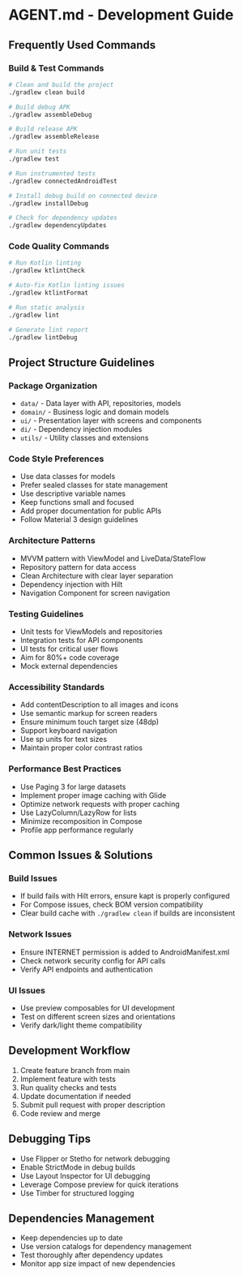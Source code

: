 # AGENT.md - Development Guide

## Frequently Used Commands

### Build & Test Commands
```bash
# Clean and build the project
./gradlew clean build

# Build debug APK
./gradlew assembleDebug

# Build release APK
./gradlew assembleRelease

# Run unit tests
./gradlew test

# Run instrumented tests
./gradlew connectedAndroidTest

# Install debug build on connected device
./gradlew installDebug

# Check for dependency updates
./gradlew dependencyUpdates
```

### Code Quality Commands
```bash
# Run Kotlin linting
./gradlew ktlintCheck

# Auto-fix Kotlin linting issues
./gradlew ktlintFormat

# Run static analysis
./gradlew lint

# Generate lint report
./gradlew lintDebug
```

## Project Structure Guidelines

### Package Organization
- `data/` - Data layer with API, repositories, models
- `domain/` - Business logic and domain models
- `ui/` - Presentation layer with screens and components
- `di/` - Dependency injection modules
- `utils/` - Utility classes and extensions

### Code Style Preferences
- Use data classes for models
- Prefer sealed classes for state management
- Use descriptive variable names
- Keep functions small and focused
- Add proper documentation for public APIs
- Follow Material 3 design guidelines

### Architecture Patterns
- MVVM pattern with ViewModel and LiveData/StateFlow
- Repository pattern for data access
- Clean Architecture with clear layer separation
- Dependency injection with Hilt
- Navigation Component for screen navigation

### Testing Guidelines
- Unit tests for ViewModels and repositories
- Integration tests for API components
- UI tests for critical user flows
- Aim for 80%+ code coverage
- Mock external dependencies

### Accessibility Standards
- Add contentDescription to all images and icons
- Use semantic markup for screen readers
- Ensure minimum touch target size (48dp)
- Support keyboard navigation
- Use sp units for text sizes
- Maintain proper color contrast ratios

### Performance Best Practices
- Use Paging 3 for large datasets
- Implement proper image caching with Glide
- Optimize network requests with proper caching
- Use LazyColumn/LazyRow for lists
- Minimize recomposition in Compose
- Profile app performance regularly

## Common Issues & Solutions

### Build Issues
- If build fails with Hilt errors, ensure kapt is properly configured
- For Compose issues, check BOM version compatibility
- Clear build cache with `./gradlew clean` if builds are inconsistent

### Network Issues
- Ensure INTERNET permission is added to AndroidManifest.xml
- Check network security config for API calls
- Verify API endpoints and authentication

### UI Issues
- Use preview composables for UI development
- Test on different screen sizes and orientations
- Verify dark/light theme compatibility

## Development Workflow

1. Create feature branch from main
2. Implement feature with tests
3. Run quality checks and tests
4. Update documentation if needed
5. Submit pull request with proper description
6. Code review and merge

## Debugging Tips

- Use Flipper or Stetho for network debugging
- Enable StrictMode in debug builds
- Use Layout Inspector for UI debugging
- Leverage Compose preview for quick iterations
- Use Timber for structured logging

## Dependencies Management

- Keep dependencies up to date
- Use version catalogs for dependency management
- Test thoroughly after dependency updates
- Monitor app size impact of new dependencies
